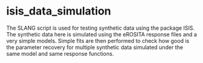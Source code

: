 # isis_data_simulation
The SLANG script is used for testing synthetic data using the package ISIS.
The synthetic data here is simulated using the eROSITA response files and a very simple models. 
Simple fits are then performed to check how good is the parameter recovery for multiple 
synthetic data simulated under the same model and same response functions.
